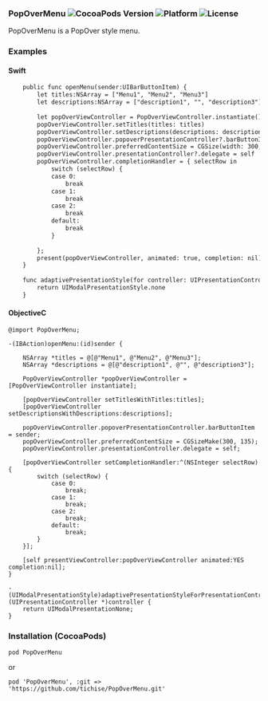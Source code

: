 ### PopOverMenu ![CocoaPods Version](https://img.shields.io/cocoapods/v/PageSheetForm.svg?style=flat) ![Platform](https://img.shields.io/cocoapods/p/PageSheetForm.svg?style=flat) ![License](https://img.shields.io/cocoapods/l/PageSheetForm.svg?style=flat)

PopOverMenu is a PopOver style menu.

### Examples

#### Swift

```html
    public func openMenu(sender:UIBarButtonItem) {
        let titles:NSArray = ["Menu1", "Menu2", "Menu3"]
        let descriptions:NSArray = ["description1", "", "description3"]
        
        let popOverViewController = PopOverViewController.instantiate()
        popOverViewController.setTitles(titles: titles)
        popOverViewController.setDescriptions(descriptions: descriptions)
        popOverViewController.popoverPresentationController?.barButtonItem = sender
        popOverViewController.preferredContentSize = CGSize(width: 300, height:135)
        popOverViewController.presentationController?.delegate = self
        popOverViewController.completionHandler = { selectRow in
            switch (selectRow) {
            case 0:
                break
            case 1:
                break
            case 2:
                break
            default:
                break
            }
            
        };
        present(popOverViewController, animated: true, completion: nil)
    }
    
    func adaptivePresentationStyle(for controller: UIPresentationController) -> UIModalPresentationStyle {
        return UIModalPresentationStyle.none
    }
```

#### ObjectiveC

```
@import PopOverMenu;

-(IBAction)openMenu:(id)sender {
    
    NSArray *titles = @[@"Menu1", @"Menu2", @"Menu3"];
    NSArray *descriptions = @[@"description1", @"", @"description3"];
    
    PopOverViewController *popOverViewController = [PopOverViewController instantiate];
    
    [popOverViewController setTitlesWithTitles:titles];
    [popOverViewController setDescriptionsWithDescriptions:descriptions];
    
    popOverViewController.popoverPresentationController.barButtonItem = sender;
    popOverViewController.preferredContentSize = CGSizeMake(300, 135);
    popOverViewController.presentationController.delegate = self;
    
    [popOverViewController setCompletionHandler:^(NSInteger selectRow) {
        switch (selectRow) {
            case 0:
                break;
            case 1:
                break;
            case 2:
                break;
            default:
                break;
        }
    }];
    
    [self presentViewController:popOverViewController animated:YES completion:nil];
}

- (UIModalPresentationStyle)adaptivePresentationStyleForPresentationController:(UIPresentationController *)controller {
    return UIModalPresentationNone;
}

```

### Installation (CocoaPods)
`pod PopOverMenu`

or 

`pod 'PopOverMenu', :git => 'https://github.com/tichise/PopOverMenu.git'`

